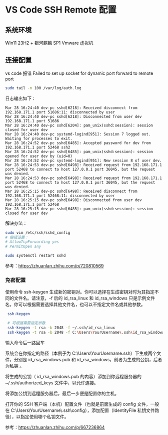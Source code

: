 # VS Code SSH Remote 配置

## 系统环境

Win11 23H2 + 银河麒麟 SP1 Vmware 虚拟机

## 连接配置

vs code 报错 Failed to set up socket for dynamic port forward to remote port

```bash
sudo tail -n 100 /var/log/auth.log
```

日志输出如下：

```text
Mar 28 16:24:40 dev-pc sshd[6218]: Received disconnect from 192.168.171.1 port 51686:11: disconnected by user
Mar 28 16:24:40 dev-pc sshd[6218]: Disconnected from user dev 192.168.171.1 port 51686
Mar 28 16:24:40 dev-pc sshd[6204]: pam_unix(sshd:session): session closed for user dev
Mar 28 16:24:40 dev-pc systemd-logind[951]: Session 7 logged out. Waiting for processes to exit.
Mar 28 16:24:52 dev-pc sshd[6485]: Accepted password for dev from 192.168.171.1 port 52468 ssh2
Mar 28 16:24:52 dev-pc sshd[6485]: pam_unix(sshd:session): session opened for user dev by (uid=0)
Mar 28 16:24:52 dev-pc systemd-logind[951]: New session 8 of user dev.
Mar 28 16:24:53 dev-pc sshd[6498]: Received request from 192.168.171.1 port 52468 to connect to host 127.0.0.1 port 36045, but the request was denied.
Mar 28 16:24:53 dev-pc sshd[6498]: Received request from 192.168.171.1 port 52468 to connect to host 127.0.0.1 port 36045, but the request was denied.
Mar 28 16:25:15 dev-pc sshd[6498]: Received disconnect from 192.168.171.1 port 52468:11: disconnected by user
Mar 28 16:25:15 dev-pc sshd[6498]: Disconnected from user dev 192.168.171.1 port 52468
Mar 28 16:25:15 dev-pc sshd[6485]: pam_unix(sshd:session): session closed for user dev
```

解决办法：

```bash
sudo vim /etc/ssh/sshd_config
# 编辑设置：
# AllowTcpForwarding yes
# PermitOpen any

sudo systemctl restart sshd
```

参考：<https://zhuanlan.zhihu.com/p/720810569>

### 免密配置

使用命令 ssh-keygen 生成新的密钥对。你可以选择在生成密钥对时为其指定不同的文件名。请注意，-f 后的 id_rsa_linux 和 id_rsa_windows 只是示例文件名，你可以根据需要选择其他文件名，也可以不指定文件名或其他参数。

```bash
 ssh-keygen

 # 可根据需要指定参数
 ssh-keygen -t rsa -b 2048 -f ~/.ssh/id_rsa_linux
 ssh-keygen -t rsa -b 2048 -f C:\Users\YourUsername\.ssh\id_rsa_windows
```

输入命令后一路回车

系统会在你指定的路径（本例子为 C:\Users\YourUsername\.ssh）下生成两个文件，分别是 id_rsa_windows.pub 和 id_rsa_windows，前者为生成的公钥，后者为私钥 。

将生成的公钥（ id_rsa_windows.pub 的内容）添加到你远程服务器的 ~/.ssh/authorized_keys 文件中，以允许连接。

将添加公钥到远程服务器后，最后一步便是配置你的主机。

打开你的 SSH 客户端（本机）配置文件（也就是前面生成的 config 文件，一般在 C:\Users\YourUsername\\.ssh\config），添加配置（IdentityFile 私钥文件路径），以指定使用哪个私钥文件。

参考：<https://zhuanlan.zhihu.com/p/667236864>
